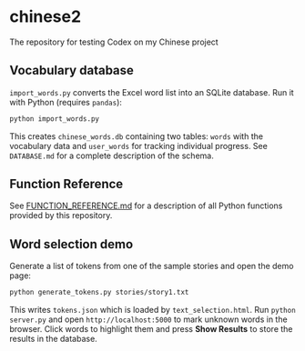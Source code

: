 # chinese2
The repository for testing Codex on my Chinese project


## Vocabulary database

`import_words.py` converts the Excel word list into an SQLite database. Run it
with Python (requires `pandas`):

```bash
python import_words.py
```

This creates `chinese_words.db` containing two tables: `words` with the
vocabulary data and `user_words` for tracking individual progress. See
`DATABASE.md` for a complete description of the schema.

## Function Reference

See [FUNCTION_REFERENCE.md](FUNCTION_REFERENCE.md) for a description of all Python functions provided by this repository.

## Word selection demo

Generate a list of tokens from one of the sample stories and open the demo page:

```bash
python generate_tokens.py stories/story1.txt
```

This writes `tokens.json` which is loaded by `text_selection.html`.
Run `python server.py` and open `http://localhost:5000` to mark unknown
words in the browser. Click words to highlight them and press
**Show Results** to store the results in the database.
